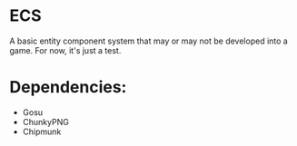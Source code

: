 # ECS
A basic entity component system that may or may not be developed into a game. For now, it's just a test.


# Dependencies:
- Gosu
- ChunkyPNG
- Chipmunk
